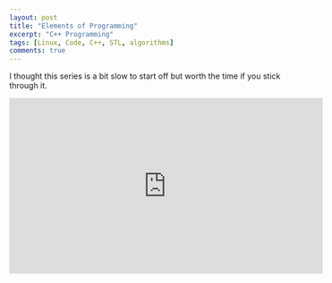 ```yaml
---
layout: post
title: "Elements of Programming"
excerpt: "C++ Programming"
tags: [Linux, Code, C++, STL, algorithms]
comments: true
---
```

I thought this series is a bit slow to start off but worth the time if you stick
through it.
<iframe width="560" height="315" src="https://www.youtube.com/embed/aIHAEYyoTUc" frameborder="0" allow="accelerometer; autoplay; clipboard-write; encrypted-media; gyroscope; picture-in-picture" allowfullscreen></iframe>


